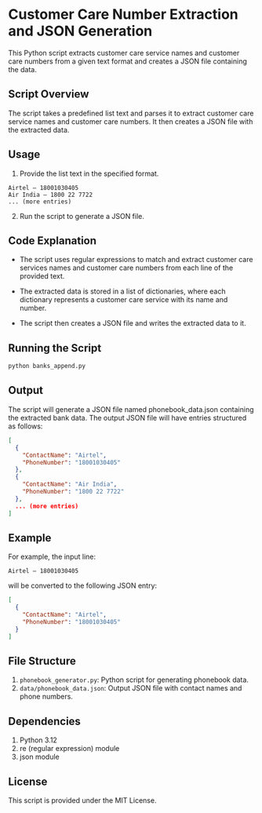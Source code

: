 # Customer Care Number Extraction and JSON Generation

This Python script extracts customer care service names and customer care numbers from a given text format and creates a JSON file containing the data.

## Script Overview

The script takes a predefined list text and parses it to extract customer care service names and customer care numbers. It then creates a JSON file with the extracted data.

## Usage

1. Provide the list text in the specified format.

```plaintext
Airtel – 18001030405
Air India – 1800 22 7722
... (more entries)
```

2. Run the script to generate a JSON file.

## Code Explanation

- The script uses regular expressions to match and extract customer care services names and customer care numbers from each line of the provided text.

- The extracted data is stored in a list of dictionaries, where each dictionary represents a customer care service with its name and number.

- The script then creates a JSON file and writes the extracted data to it.

## Running the Script

``` bash
python banks_append.py
```

## Output

The script will generate a JSON file named phonebook_data.json containing the extracted bank data. The output JSON file will have entries structured as follows:

```json
[
  {
    "ContactName": "Airtel",
    "PhoneNumber": "18001030405"
  },
  {
    "ContactName": "Air India",
    "PhoneNumber": "1800 22 7722"
  },
  ... (more entries)
]
```

## Example

For example, the input line:

```plaintext
Airtel – 18001030405
```

will be converted to the following JSON entry:

```json
[
  {
    "ContactName": "Airtel",
    "PhoneNumber": "18001030405"
  }
]
```

## File Structure

1. `phonebook_generator.py`: Python script for generating phonebook data.
2. `data/phonebook_data.json`: Output JSON file with contact names and phone numbers.

## Dependencies

1. Python 3.12
2. re (regular expression) module
3. json module

## License

This script is provided under the MIT License.
